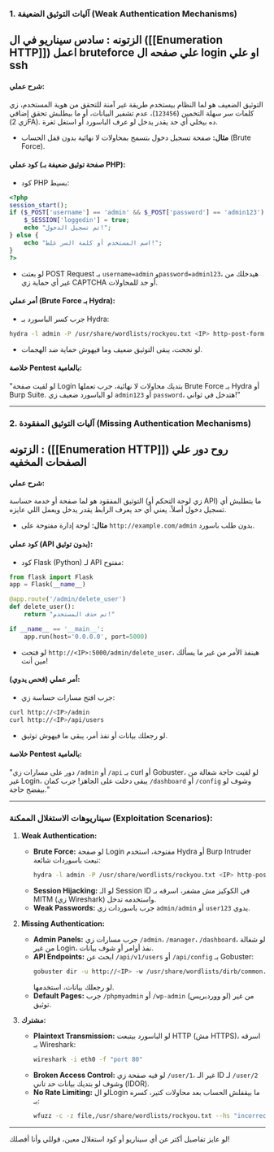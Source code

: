 
### **1. آليات التوثيق الضعيفة (Weak Authentication Mechanisms)**
## الزتونه : سادس سيناريو في ال ([[Enumeration  HTTP]]) اعمل bruteforce علي صفحه ال login او علي ssh
#### **شرح عملي:**
التوثيق الضعيف هو لما النظام بيستخدم طريقة غير آمنة للتحقق من هوية المستخدم، زي كلمات سر سهلة التخمين (`123456`)، عدم تشفير البيانات، أو ما بيطلبش تحقق إضافي (زي 2FA). ده بيخلي أي حد يقدر يدخل لو عرف الباسورد أو استغل ثغرة.

- **مثال:** صفحة تسجيل دخول بتسمح بمحاولات لا نهائية بدون قفل الحساب (Brute Force).

#### **كود عملي (صفحة توثيق ضعيفة بـ PHP):**
- كود PHP بسيط:
```php
<?php
session_start();
if ($_POST['username'] == 'admin' && $_POST['password'] == 'admin123') {
    $_SESSION['loggedin'] = true;
    echo "تم تسجيل الدخول!";
} else {
    echo "اسم المستخدم أو كلمة السر غلط!";
}
?>
```
- لو بعتت POST Request بـ `username=admin` و`password=admin123`، هيدخلك من غير أي حماية زي CAPTCHA أو حد للمحاولات.

#### **أمر عملي (Brute Force بـ Hydra):**
- جرب كسر الباسورد بـ Hydra:
```bash
hydra -l admin -P /usr/share/wordlists/rockyou.txt <IP> http-post-form "/login.php:username=^USER^&password=^PASS^:غلط"
```
- لو نجحت، يبقى التوثيق ضعيف وما فيهوش حماية ضد الهجمات.

#### **خلاصة Pentest بالعامية:**
"لو لقيت صفحة Login بتديك محاولات لا نهائية، جرب تعملها Brute Force بـ Hydra أو Burp Suite. لو الباسورد ضعيف زي `admin123` أو `password`، هتدخل في ثواني!"

---

### **2. آليات التوثيق المفقودة (Missing Authentication Mechanisms)** 
##  الزتونه :  ([[Enumeration  HTTP]]) روح دور علي الصفحات المخفيه 
#### **شرح عملي:**
التوثيق المفقود هو لما صفحة أو خدمة حساسة (زي لوحة التحكم أو API) ما بتطلبش أي تسجيل دخول أصلاً. يعني أي حد يعرف الرابط يقدر يدخل ويعمل اللي عايزه.

- **مثال:** لوحة إدارة مفتوحة على `http://example.com/admin` بدون طلب باسورد.

#### **كود عملي (API بدون توثيق):**
- كود Flask (Python) لـ API مفتوح:
```python
from flask import Flask
app = Flask(__name__)

@app.route('/admin/delete_user')
def delete_user():
    return "تم حذف المستخدم!"

if __name__ == '__main__':
    app.run(host='0.0.0.0', port=5000)
```
- لو فتحت `http://<IP>:5000/admin/delete_user`، هينفذ الأمر من غير ما يسألك مين أنت!

#### **أمر عملي (فحص يدوي):**
- جرب افتح مسارات حساسة زي:
```bash
curl http://<IP>/admin
curl http://<IP>/api/users
```
- لو رجعلك بيانات أو نفذ أمر، يبقى ما فيهوش توثيق.

#### **خلاصة Pentest بالعامية:**
"دور على مسارات زي `/admin` أو `/api` بـ curl أو Gobuster، لو لقيت حاجة شغالة من غير Login، يبقى دخلت على الجاهز! جرب كمان `/dashboard` أو `/config` وشوف لو بيفضح حاجة."

---

### **سيناريوهات الاستغلال الممكنة (Exploitation Scenarios):**
1. **Weak Authentication:**
   - **Brute Force:** لو صفحة Login مفتوحة، استخدم Hydra أو Burp Intruder تبعت باسوردات شائعة:
     ```bash
     hydra -l admin -P /usr/share/wordlists/rockyou.txt <IP> http-post-form "/login:username=^USER^&password=^PASS^:F=incorrect"
     ```
   - **Session Hijacking:** لو الـ Session ID في الكوكيز مش مشفر، اسرقه بـ MITM (زي Wireshark) واستخدمه تدخل.
   - **Weak Passwords:** جرب باسوردات زي `admin/admin` أو `user123` يدوي.

2. **Missing Authentication:**
   - **Admin Panels:** جرب مسارات زي `/admin`، `/manager`، `/dashboard`، لو شغالة من غير Login، نفذ أوامر أو شوف بيانات.
   - **API Endpoints:** ابحث عن `/api/v1/users` أو `/api/config` بـ Gobuster:
     ```bash
     gobuster dir -u http://<IP> -w /usr/share/wordlists/dirb/common.txt
     ```
     لو رجعلك بيانات، استخدمها.
   - **Default Pages:** جرب `/phpmyadmin` أو `/wp-admin` (لو ووردبريس) من غير توثيق.

3. **مشترك:**
   - **Plaintext Transmission:** لو الباسورد بيتبعت HTTP (مش HTTPS)، اسرقه بـ Wireshark:
     ```bash
     wireshark -i eth0 -f "port 80"
     ```
   - **Broken Access Control:** لو فيه صفحة زي `/user/1`، غير الـ ID لـ `/user/2` وشوف لو بتديك بيانات حد تاني (IDOR).
   - **No Rate Limiting:** لو الLogin ما بيقفلش الحساب بعد محاولات كتير، كسره بـ:
     ```bash
     wfuzz -c -z file,/usr/share/wordlists/rockyou.txt --hs "incorrect" -d "username=admin&password=FUZZ" http://<IP>/login
     ```

---

لو عايز تفاصيل أكتر عن أي سيناريو أو كود استغلال معين، قوللي وأنا أفصلك!